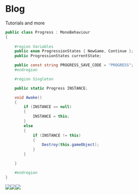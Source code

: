 # Blog
Tutorials and more

```cs
public class Progress : MonoBehaviour
{
    
    #region Variables
    public enum ProgressionStates { NewGame, Continue };
    public ProgressionStates currentState;

    public const string PROGRESS_SAVE_CODE = "PROGRESS";
    #endregion

    #region Singleton

    public static Progress INSTANCE;

    void Awake()
    {
        if (INSTANCE == null)
        {
            INSTANCE = this;
        }
        else
        {
            if (INSTANCE != this)
            {
                Destroy(this.gameObject);
            }
        }

    }

    #endregion
}
```
[](https://i.imgur.com/7vHOfom.png)[![](https://i.imgur.com/YS9xDDr.png)](https://discord.gg/tRP76Br)![](https://i.imgur.com/7k0TZXh.png)[![](https://i.imgur.com/6HVUK4k.jpg)](https://www.patreon.com/)
